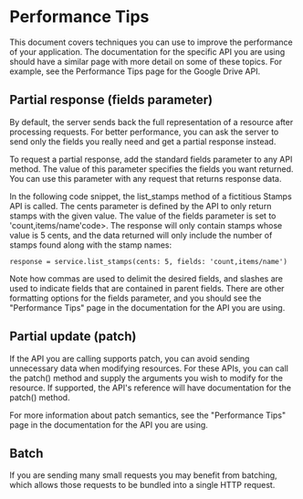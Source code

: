 # Performance Tips

This document covers techniques you can use to improve the performance of your application. The documentation for the specific API you are using should have a similar page with more detail on some of these topics. For example, see the Performance Tips page for the Google Drive API.

## Partial response (fields parameter)

By default, the server sends back the full representation of a resource after processing requests. For better performance, you can ask the server to send only the fields you really need and get a partial response instead.

To request a partial response, add the standard fields parameter to any API method. The value of this parameter specifies the fields you want returned. You can use this parameter with any request that returns response data.

In the following code snippet, the list_stamps method of a fictitious Stamps API is called. The cents parameter is defined by the API to only return stamps with the given value. The value of the fields parameter is set to 'count,items/name'code>. The response will only contain stamps whose value is 5 cents, and the data returned will only include the number of stamps found along with the stamp names:

`response = service.list_stamps(cents: 5, fields: 'count,items/name')`

Note how commas are used to delimit the desired fields, and slashes are used to indicate fields that are contained in parent fields. There are other formatting options for the fields parameter, and you should see the "Performance Tips" page in the documentation for the API you are using.

## Partial update (patch)

If the API you are calling supports patch, you can avoid sending unnecessary data when modifying resources. For these APIs, you can call the patch() method and supply the arguments you wish to modify for the resource. If supported, the API's reference will have documentation for the patch() method.

For more information about patch semantics, see the "Performance Tips" page in the documentation for the API you are using.

## Batch

If you are sending many small requests you may benefit from batching, which allows those requests to be bundled into a single HTTP request.
